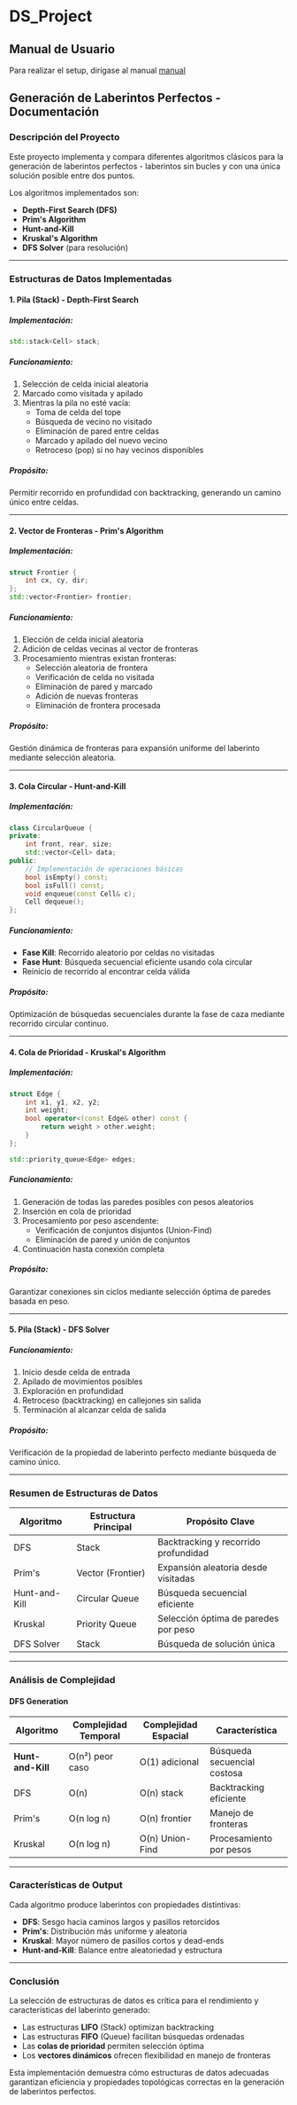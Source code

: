 # DS_Project
## Manual de Usuario
Para realizar el setup, dirígase al manual [manual](docs/manualDeUsuario.md)

## Generación de Laberintos Perfectos - Documentación 

### Descripción del Proyecto
Este proyecto implementa y compara diferentes algoritmos clásicos para la generación de laberintos perfectos - laberintos sin bucles y con una única solución posible entre dos puntos.

Los algoritmos implementados son:
- **Depth-First Search (DFS)**
- **Prim's Algorithm** 
- **Hunt-and-Kill**
- **Kruskal's Algorithm**
- **DFS Solver** (para resolución)

---

### Estructuras de Datos Implementadas

#### 1. Pila (Stack) - Depth-First Search

##### Implementación:
```cpp
std::stack<Cell> stack;
```

##### Funcionamiento:
1. Selección de celda inicial aleatoria
2. Marcado como visitada y apilado
3. Mientras la pila no esté vacía:
   - Toma de celda del tope
   - Búsqueda de vecino no visitado
   - Eliminación de pared entre celdas
   - Marcado y apilado del nuevo vecino
   - Retroceso (pop) si no hay vecinos disponibles

##### Propósito:
Permitir recorrido en profundidad con backtracking, generando un camino único entre celdas.

---

#### 2. Vector de Fronteras - Prim's Algorithm

##### Implementación:
```cpp
struct Frontier { 
    int cx, cy, dir; 
};
std::vector<Frontier> frontier;
```

##### Funcionamiento:
1. Elección de celda inicial aleatoria
2. Adición de celdas vecinas al vector de fronteras
3. Procesamiento mientras existan fronteras:
   - Selección aleatoria de frontera
   - Verificación de celda no visitada
   - Eliminación de pared y marcado
   - Adición de nuevas fronteras
   - Eliminación de frontera procesada

##### Propósito:
Gestión dinámica de fronteras para expansión uniforme del laberinto mediante selección aleatoria.

---

#### 3. Cola Circular - Hunt-and-Kill

##### Implementación:
```cpp
class CircularQueue {
private:
    int front, rear, size;
    std::vector<Cell> data;
public:
    // Implementación de operaciones básicas
    bool isEmpty() const;
    bool isFull() const;
    void enqueue(const Cell& c);
    Cell dequeue();
};
```

##### Funcionamiento:
- **Fase Kill**: Recorrido aleatorio por celdas no visitadas
- **Fase Hunt**: Búsqueda secuencial eficiente usando cola circular
- Reinicio de recorrido al encontrar celda válida

##### Propósito:
Optimización de búsquedas secuenciales durante la fase de caza mediante recorrido circular continuo.

---

#### 4. Cola de Prioridad - Kruskal's Algorithm

##### Implementación:
```cpp
struct Edge {
    int x1, y1, x2, y2;
    int weight;
    bool operator<(const Edge& other) const {
        return weight > other.weight;
    }
};

std::priority_queue<Edge> edges;
```

##### Funcionamiento:
1. Generación de todas las paredes posibles con pesos aleatorios
2. Inserción en cola de prioridad
3. Procesamiento por peso ascendente:
   - Verificación de conjuntos disjuntos (Union-Find)
   - Eliminación de pared y unión de conjuntos
4. Continuación hasta conexión completa

##### Propósito:
Garantizar conexiones sin ciclos mediante selección óptima de paredes basada en peso.

---

#### 5. Pila (Stack) - DFS Solver

##### Funcionamiento:
1. Inicio desde celda de entrada
2. Apilado de movimientos posibles
3. Exploración en profundidad
4. Retroceso (backtracking) en callejones sin salida
5. Terminación al alcanzar celda de salida

##### Propósito:
Verificación de la propiedad de laberinto perfecto mediante búsqueda de camino único.

---

### Resumen de Estructuras de Datos

| Algoritmo       | Estructura Principal     | Propósito Clave                          |
|-----------------|--------------------------|------------------------------------------|
| DFS             | Stack                    | Backtracking y recorrido profundidad     |
| Prim's          | Vector (Frontier)        | Expansión aleatoria desde visitadas      |
| Hunt-and-Kill   | Circular Queue           | Búsqueda secuencial eficiente            |
| Kruskal         | Priority Queue           | Selección óptima de paredes por peso     |
| DFS Solver      | Stack                    | Búsqueda de solución única               |

---

### Análisis de Complejidad

#### DFS Generation

|Algoritmo|Complejidad Temporal|Complejidad Espacial|Característica|
|---|---|---|---|
|**Hunt-and-Kill**|O(n²) peor caso|O(1) adicional|Búsqueda secuencial costosa|
|DFS|O(n)|O(n) stack|Backtracking eficiente|
|Prim's|O(n log n)|O(n) frontier|Manejo de fronteras|
|Kruskal|O(n log n)|O(n) Union-Find|Procesamiento por pesos|

---

### Características de Output

Cada algoritmo produce laberintos con propiedades distintivas:

- **DFS**: Sesgo hacia caminos largos y pasillos retorcidos
- **Prim's**: Distribución más uniforme y aleatoria
- **Kruskal**: Mayor número de pasillos cortos y dead-ends
- **Hunt-and-Kill**: Balance entre aleatoriedad y estructura

---

### Conclusión

La selección de estructuras de datos es crítica para el rendimiento y características del laberinto generado:

- Las estructuras **LIFO** (Stack) optimizan backtracking
- Las estructuras **FIFO** (Queue) facilitan búsquedas ordenadas  
- Las **colas de prioridad** permiten selección óptima
- Los **vectores dinámicos** ofrecen flexibilidad en manejo de fronteras

Esta implementación demuestra cómo estructuras de datos adecuadas garantizan eficiencia y propiedades topológicas correctas en la generación de laberintos perfectos.
